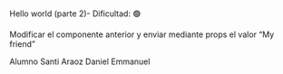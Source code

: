 Hello world (parte 2)- Dificultad:  🟢

Modificar el componente anterior y enviar mediante props el valor “My friend”


Alumno
Santi Araoz Daniel Emmanuel
